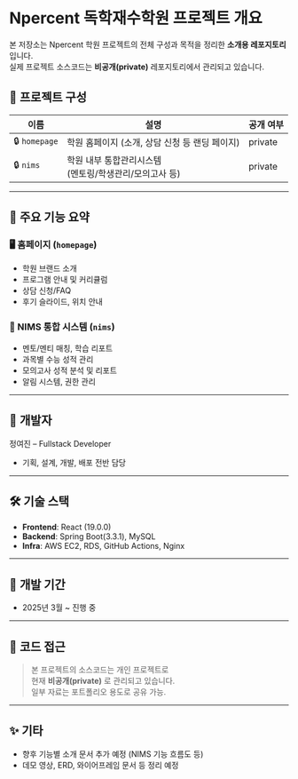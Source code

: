 # Npercent 독학재수학원 프로젝트 개요

본 저장소는 Npercent 학원 프로젝트의 전체 구성과 목적을 정리한 **소개용 레포지토리**입니다.  
실제 프로젝트 소스코드는 **비공개(private)** 레포지토리에서 관리되고 있습니다.


## 📌 프로젝트 구성

| 이름 | 설명 | 공개 여부 |
|------|------|-----------|
| 🔒 `homepage` | 학원 홈페이지 (소개, 상담 신청 등 랜딩 페이지) | private |
| 🔒 `nims` | 학원 내부 통합관리시스템<br>(멘토링/학생관리/모의고사 등) | private |

---

## 🧩 주요 기능 요약

### 🖥 홈페이지 (`homepage`)
- 학원 브랜드 소개
- 프로그램 안내 및 커리큘럼
- 상담 신청/FAQ
- 후기 슬라이드, 위치 안내

### 🧠 NIMS 통합 시스템 (`nims`)
- 멘토/멘티 매칭, 학습 리포트
- 과목별 수능 성적 관리
- 모의고사 성적 분석 및 리포트
- 알림 시스템, 권한 관리

---

## 👥 개발자

정여진
– Fullstack Developer  
- 기획, 설계, 개발, 배포 전반 담당
---

## 🛠 기술 스택

- **Frontend**: React (19.0.0)
- **Backend**: Spring Boot(3.3.1), MySQL  
- **Infra**: AWS EC2, RDS, GitHub Actions, Nginx

---

## 📅 개발 기간

- 2025년 3월 ~ 진행 중

---

## 🚫 코드 접근

> 본 프로젝트의 소스코드는 개인 프로젝트로  
> 현재 **비공개(private)** 로 관리되고 있습니다.  
> 일부 자료는 포트폴리오 용도로 공유 가능.

---

## ✨ 기타

- 향후 기능별 소개 문서 추가 예정 (NIMS 기능 흐름도 등)
- 데모 영상, ERD, 와이어프레임 문서 등 정리 예정
